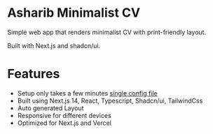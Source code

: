 # Asharib Minimalist CV

Simple web app that renders minimalist CV with print-friendly layout.

Built with Next.js and shadcn/ui.

# Features

- Setup only takes a few minutes [single config file](./src/data/resume-data.tsx)
- Built using Next.js 14, React, Typescript, Shadcn/ui, TailwindCss
- Auto generated Layout
- Responsive for different devices
- Optimized for Next.js and Vercel
